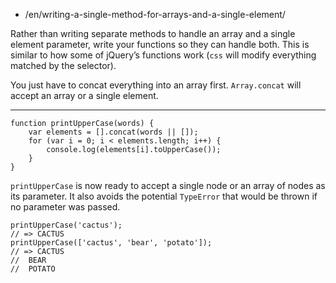 -   /en/writing-a-single-method-for-arrays-and-a-single-element/

Rather than writing separate methods to handle an array and a single element parameter, write your functions so they can handle both. This is similar to how some of jQuery’s functions work (`css` will modify everything matched by the selector).

You just have to concat everything into an array first. `Array.concat` will accept an array or a single element.

------------------------------------------------------------------------

    function printUpperCase(words) {
        var elements = [].concat(words || []);
        for (var i = 0; i < elements.length; i++) {
            console.log(elements[i].toUpperCase());
        }
    }

`printUpperCase` is now ready to accept a single node or an array of nodes as its parameter. It also avoids the potential `TypeError` that would be thrown if no parameter was passed.

    printUpperCase('cactus');
    // => CACTUS
    printUpperCase(['cactus', 'bear', 'potato']);
    // => CACTUS
    //  BEAR
    //  POTATO
